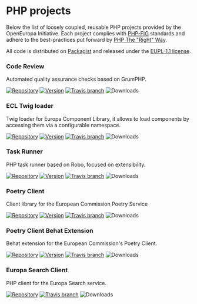 # PHP projects

Below the list of loosely coupled, reusable PHP projects provided by the OpenEuropa Initiative.
Each project complies with [PHP-FIG][1] standards and adhere to the best-practices put forward by [PHP The "Right" Way][2].

All code is distributed on [Packagist][3] and released under the [EUPL-1.1 license][4].

### Code Review

Automated quality assurance checks based on GrumPHP.

[![Repository](https://img.shields.io/badge/github-repository-blue.svg)](https://github.com/openeuropa/code-review)
[![Version](https://img.shields.io/packagist/v/openeuropa/code-review.svg)](https://packagist.org/packages/openeuropa/code-review)
[![Travis branch](https://img.shields.io/travis/openeuropa/code-review/master.svg)](https://travis-ci.org/openeuropa/code-review)
![Downloads](https://img.shields.io/packagist/dt/openeuropa/code-review.svg)

### ECL Twig loader

Twig loader for Europa Component Library, it allows to load components by accessing them via a configurable namespace.

[![Repository](https://img.shields.io/badge/github-repository-blue.svg)](https://github.com/openeuropa/ecl-twig-loader)
[![Version](https://img.shields.io/packagist/v/openeuropa/ecl-twig-loader.svg)](https://packagist.org/packages/openeuropa/ecl-twig-loader)
[![Travis branch](https://img.shields.io/travis/openeuropa/ecl-twig-loader/master.svg)](https://travis-ci.org/openeuropa/ecl-twig-loader)
![Downloads](https://img.shields.io/packagist/dt/openeuropa/ecl-twig-loader.svg)

### Task Runner

PHP task runner based on Robo, focused on extensibility.

[![Repository](https://img.shields.io/badge/github-repository-blue.svg)](https://github.com/openeuropa/task-runner)
[![Version](https://img.shields.io/packagist/v/openeuropa/task-runner.svg)](https://packagist.org/packages/openeuropa/task-runner)
[![Travis branch](https://img.shields.io/travis/openeuropa/task-runner/master.svg)](https://travis-ci.org/openeuropa/task-runner)
![Downloads](https://img.shields.io/packagist/dt/openeuropa/task-runner.svg)

### Poetry Client

Client library for the European Commission Poetry Service

[![Repository](https://img.shields.io/badge/github-repository-blue.svg)](https://github.com/ec-europa/oe-poetry-client)
[![Version](https://img.shields.io/packagist/v/ec-europa/oe-poetry-client.svg)](https://packagist.org/packages/ec-europa/oe-poetry-client)
[![Travis branch](https://img.shields.io/travis/ec-europa/oe-poetry-client/master.svg)](https://travis-ci.org/ec-europa/oe-poetry-client)
![Downloads](https://img.shields.io/packagist/dt/ec-europa/oe-poetry-client.svg)

### Poetry Client Behat Extension

Behat extension for the European Commission's Poetry Client.

[![Repository](https://img.shields.io/badge/github-repository-blue.svg)](https://github.com/ec-europa/oe-poetry-behat)
[![Version](https://img.shields.io/packagist/v/ec-europa/oe-poetry-behat.svg)](https://packagist.org/packages/ec-europa/oe-poetry-behat)
[![Travis branch](https://img.shields.io/travis/ec-europa/oe-poetry-behat/master.svg)](https://travis-ci.org/ec-europa/oe-poetry-behat)
![Downloads](https://img.shields.io/packagist/dt/ec-europa/oe-poetry-behat.svg)

### Europa Search Client

PHP client for the Europa Search service.

[![Repository](https://img.shields.io/badge/github-repository-blue.svg)](https://github.com/openeuropa/europa-search-client)
[![Travis branch](https://img.shields.io/travis/openeuropa/europa-search-client/master.svg)](https://travis-ci.org/openeuropa/europa-search-client)
![Downloads](https://img.shields.io/packagist/dt/openeuropa/europa-search-client.svg)


[1]: http://www.php-fig.org
[2]: http://www.phptherightway.com
[3]: https://packagist.org
[4]: https://opensource.org/licenses/EUPL-1.1
